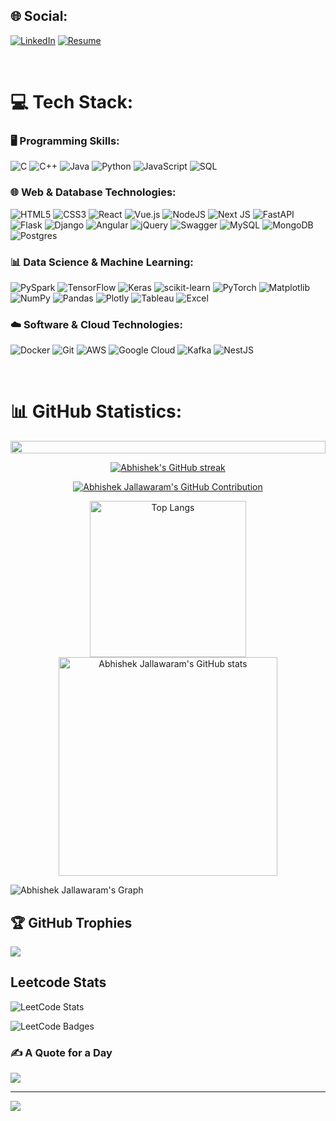 
## 🌐 Social:
[![LinkedIn](https://img.shields.io/badge/LinkedIn-%230077B5.svg?logo=linkedin&logoColor=white)](https://linkedin.com/in/https://www.linkedin.com/in/abhishek-jallawaram) 
[![Resume](https://img.shields.io/badge/Resume-%23000000.svg?style=flat-square&logo=markdown&logoColor=white)](https://github.com/abhishekjallawaram/abhishekjallawaram/blob/main/resume.md)

<br/>

# 💻 Tech Stack:

### 🖥️ Programming Skills:
![C](https://img.shields.io/badge/c-%2300599C.svg?style=flat-square&logo=c&logoColor=white) 
![C++](https://img.shields.io/badge/c++-%2300599C.svg?style=flat-square&logo=c%2B%2B&logoColor=white) 
![Java](https://img.shields.io/badge/java-%23ED8B00.svg?style=flat-square&logo=openjdk&logoColor=white) 
![Python](https://img.shields.io/badge/python-3670A0?style=flat-square&logo=python&logoColor=ffdd54) 
![JavaScript](https://img.shields.io/badge/javascript-%23F7DF1E.svg?style=flat-square&logo=javascript&logoColor=black) 
![SQL](https://img.shields.io/badge/sql-%230075A9.svg?style=flat-square&logo=sql&logoColor=white) 

### 🌐 Web & Database Technologies:
![HTML5](https://img.shields.io/badge/html5-%23E34F26.svg?style=flat-square&logo=html5&logoColor=white) 
![CSS3](https://img.shields.io/badge/css3-%231572B6.svg?style=flat-square&logo=css3&logoColor=white) 
![React](https://img.shields.io/badge/react-%2320232a.svg?style=flat-square&logo=react&logoColor=%2361DAFB) 
![Vue.js](https://img.shields.io/badge/Vue.js-35495E?style=flat-square&logo=vue.js&logoColor=4FC08D) 
![NodeJS](https://img.shields.io/badge/node.js-6DA55F?style=flat-square&logo=node.js&logoColor=white) 
![Next JS](https://img.shields.io/badge/Next-black?style=flat-square&logo=next.js&logoColor=white) 
![FastAPI](https://img.shields.io/badge/FastAPI-005571?style=flat-square&logo=fastapi) 
![Flask](https://img.shields.io/badge/flask-%23000.svg?style=flat-square&logo=flask&logoColor=white) 
![Django](https://img.shields.io/badge/django-%23092E20.svg?style=flat-square&logo=django&logoColor=white) 
![Angular](https://img.shields.io/badge/angular-%23DD0031.svg?style=flat-square&logo=angular&logoColor=white) 
![jQuery](https://img.shields.io/badge/jquery-%230769AD.svg?style=flat-square&logo=jquery&logoColor=white) 
![Swagger](https://img.shields.io/badge/Swagger-%2385EA2D.svg?style=flat-square&logo=swagger&logoColor=black) 
![MySQL](https://img.shields.io/badge/mysql-%2300000f.svg?style=flat-square&logo=mysql&logoColor=white) 
![MongoDB](https://img.shields.io/badge/MongoDB-%234ea94b.svg?style=flat-square&logo=mongodb&logoColor=white) 
![Postgres](https://img.shields.io/badge/postgres-%23316192.svg?style=flat-square&logo=postgresql&logoColor=white) 

### 📊 Data Science & Machine Learning:
![PySpark](https://img.shields.io/badge/PySpark-E25A1C?style=flat-square&logo=apache-spark&logoColor=black) 
![TensorFlow](https://img.shields.io/badge/TensorFlow-%23FF6F00.svg?style=flat-square&logo=TensorFlow&logoColor=white) 
![Keras](https://img.shields.io/badge/Keras-%23D00000.svg?style=flat-square&logo=Keras&logoColor=white) 
![scikit-learn](https://img.shields.io/badge/scikit--learn-%23F7931E.svg?style=flat-square&logo=scikit-learn&logoColor=white) 
![PyTorch](https://img.shields.io/badge/PyTorch-%23EE4C2C.svg?style=flat-square&logo=PyTorch&logoColor=white) 
![Matplotlib](https://img.shields.io/badge/Matplotlib-%23ffffff.svg?style=flat-square&logo=Matplotlib&logoColor=black) 
![NumPy](https://img.shields.io/badge/numpy-%23013243.svg?style=flat-square&logo=numpy&logoColor=white) 
![Pandas](https://img.shields.io/badge/pandas-%23150458.svg?style=flat-square&logo=pandas&logoColor=white) 
![Plotly](https://img.shields.io/badge/Plotly-%233F4F75.svg?style=flat-square&logo=plotly&logoColor=white) 
![Tableau](https://img.shields.io/badge/Tableau-E97627?style=flat-square&logo=tableau&logoColor=white) 
![Excel](https://img.shields.io/badge/Excel-217346?style=flat-square&logo=microsoft-excel&logoColor=white) 

### ☁️ Software & Cloud Technologies:
![Docker](https://img.shields.io/badge/docker-%230db7ed.svg?style=flat-square&logo=docker&logoColor=white) 
![Git](https://img.shields.io/badge/Git-F05032?style=flat-square&logo=git&logoColor=white) 
![AWS](https://img.shields.io/badge/AWS-232F3E?style=flat-square&logo=amazon-aws&logoColor=white) 
![Google Cloud](https://img.shields.io/badge/Google%20Cloud-4285F4?style=flat-square&logo=google-cloud&logoColor=white) 
![Kafka](https://img.shields.io/badge/Kafka-000000?style=flat-square&logo=apache-kafka&logoColor=white) 
![NestJS](https://img.shields.io/badge/NestJS-E0234E?style=flat-square&logo=nestjs&logoColor=white) 



<br/>

# 📊 GitHub Statistics:
<img src="https://i.imgur.com/dBaSKWF.gif" height="20" width="100%">

<p align="center">
  <a href="https://github.com/abhishekjallawaram">
    <img src="https://github-readme-streak-stats.herokuapp.com/?user=abhishekjallawaram&theme=onedark&border=7F3FBF&background=0D1117" alt="Abhishek's GitHub streak"/>
  </a>
</p>

<p align="center">
  <a href="https://github.com/abhishekjallawaram">
    <img src="https://github-profile-summary-cards.vercel.app/api/cards/profile-details?username=abhishekjallawaram&theme=onedark" alt="Abhishek Jallawaram's GitHub Contribution"/>
  </a>
</p>  

<!--![Top Langs](https://github-readme-stats.vercel.app/api/top-langs/?username=abhishekjallawaram&layout=compact&theme=dracula&no-frame=false&no-bg=false&margin-w=4)

![Abhishek Jallawaram's GitHub stats](https://github-readme-stats.vercel.app/api?username=abhishekjallawaram&show_icons=true&include_all_commits=true&&show=reviews,discussions_started,discussions_answered,prs_merged,prs_merged_percentage&theme=vision-friendly-dark&border_color=7F3FBF&icon_color=F8D866)-->

<p align="center">
  <img src="https://github-readme-stats.vercel.app/api/top-langs/?username=abhishekjallawaram&layout=compact&theme=dracula&no-frame=false&no-bg=false&margin-w=4" alt="Top Langs" height="250px"/>
  <img src="https://github-readme-stats.vercel.app/api?username=abhishekjallawaram&show_icons=true&include_all_commits=true&&show=reviews,discussions_started,discussions_answered,prs_merged,prs_merged_percentage&theme=vision-friendly-dark&border_color=7F3FBF&icon_color=F8D866" alt="Abhishek Jallawaram's GitHub stats" height="350px"/>
</p>



![Abhishek Jallawaram's Graph](https://github-readme-activity-graph.vercel.app/graph?username=abhishekjallawaram&custom_title=Abhishek%20Jallawaram's%20GitHub%20Activity%20Graph&bg_color=0D1117&color=7F3FBF&line=7F3FBF&point=7F3FBF&area_color=FFFFFF&title_color=FFFFFF&area=true)

## 🏆 GitHub Trophies
![](https://github-profile-trophy.vercel.app/?username=abhishekjallawaram&theme=dracula&no-frame=false&no-bg=false&margin-w=4)

## Leetcode Stats
![LeetCode Stats](https://leetcard.jacoblin.cool/jallawaramabhishek?theme=dark&font=Red%20Hat%20Display&ext=heatmap)

<img src="https://leetcode-badge-showcase.vercel.app/api?username={jallawaramabhishek}&animated=true" alt="LeetCode Badges"/>

### ✍️ A Quote for a Day
![](https://quotes-github-readme.vercel.app/api?type=horizontal&theme=onedark)


---
<!--[![](https://visitcount.itsvg.in/api?id=abhishekjallawaram&icon=0&color=0)](https://visitcount.itsvg.in) -->

[![](https://visitcount.itsvg.in/api?id=AbhishekJallawaram&label=Profile%20Views&color=0&icon=0&pretty=true)](https://visitcount.itsvg.in)

<!-- Proudly created with GPRM ( https://gprm.itsvg.in ) -->
